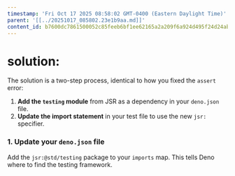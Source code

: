 ```yaml
---
timestamp: 'Fri Oct 17 2025 08:58:02 GMT-0400 (Eastern Daylight Time)'
parent: '[[../20251017_085802.23e1b9aa.md]]'
content_id: b7600dc7861500052c85feeb6bf1ee62165a2a209f6a924d495f24d24abd572c
---
```


# solution:

The solution is a two-step process, identical to how you fixed the `assert` error:

1. **Add the `testing` module** from JSR as a dependency in your `deno.json` file.
2. **Update the import statement** in your test file to use the new `jsr:` specifier.

### 1. Update your `deno.json` file

Add the `jsr:@std/testing` package to your `imports` map. This tells Deno where to find the testing framework.
